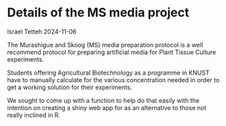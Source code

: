 Details of the MS media project
================
Israel Tetteh
2024-11-06

The Murashigue and Skoog (MS) media preparation protocol is a well
recommend protocol for preparing artificial media for Plant Tissue
Culture experiments.

Students offering Agricultural Biotechnology as a programme in KNUST
have to manually calculate for the various concentration needed in order
to get a working solution for their experiments.

We sought to come up with a function to help do that easily with the
intention on creating a shiny web app for as an alternative to those not
really inclined in R.
